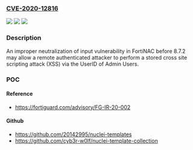 ### [CVE-2020-12816](https://cve.mitre.org/cgi-bin/cvename.cgi?name=CVE-2020-12816)
![](https://img.shields.io/static/v1?label=Product&message=Fortinet%20FortiNAC&color=blue)
![](https://img.shields.io/static/v1?label=Version&message=n%2Fa&color=blue)
![](https://img.shields.io/static/v1?label=Vulnerability&message=Execute%20unauthorized%20code%20or%20commands&color=brighgreen)

### Description

An improper neutralization of input vulnerability in FortiNAC before 8.7.2 may allow a remote authenticated attacker to perform a stored cross site scripting attack (XSS) via the UserID of Admin Users.

### POC

#### Reference
- https://fortiguard.com/advisory/FG-IR-20-002

#### Github
- https://github.com/20142995/nuclei-templates
- https://github.com/cyb3r-w0lf/nuclei-template-collection

